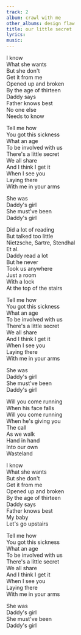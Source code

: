 ```yaml
---
track: 2
album: crawl with me
other_albums: design flaw
title: our little secret
lyrics: 
music: 
---
```

I know  
What she wants  
But she don't  
Get it from me  
Opened up and broken  
By the age of thirteen  
Daddy says  
Father knows best  
No one else  
Needs to know  
  
Tell me how  
You got this sickness  
What an age  
To be involved with us  
There's a little secret  
We all share  
And I think I get it  
When I see you  
Laying there  
With me in your arms  
  
She was  
Daddy's girl  
She must've been  
Daddy's girl  
  
Did a lot of reading  
But talked too little  
Nietzsche, Sartre, Stendhal  
Et al.  
Daddy read a lot  
But he never  
Took us anywhere  
Just a room  
With a lock  
At the top of the stairs  
  
Tell me how  
You got this sickness  
What an age  
To be involved with us  
There's a little secret  
We all share  
And I think I get it  
When I see you  
Laying there  
With me in your arms  
  
She was  
Daddy's girl  
She must've been  
Daddy's girl  
  
Will you come running  
When his face falls  
Will you come running  
When he's giving you  
The call  
As we walk  
Hand in hand  
Into our own  
Wasteland  
  
I know  
What she wants  
But she don't  
Get it from me  
Opened up and broken  
By the age of thirteen  
Daddy says  
Father knows best  
My baby  
Let's go upstairs  
  
Tell me how  
You got this sickness  
What an age  
To be involved with us  
There's a little secret  
We all share  
And I think I get it  
When I see you  
Laying there  
With me in your arms  
  
She was  
Daddy's girl  
She must've been  
Daddy's girl  
